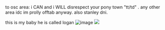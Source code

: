 to osc area: i CAN and i WILL disrespect your pony town "tt/td" . any other area idc im prolly offtab anyway.
also stanley dni.

this is my baby he is called logan
![image](https://user-images.githubusercontent.com/88209648/189762057-546c7610-ce71-44ad-8b2e-cd082a8d4fb9.png) ![](https://user-images.githubusercontent.com/88209648/189762186-e6b5f526-fe30-4a0b-a3f8-3d009278ea0c.png)
